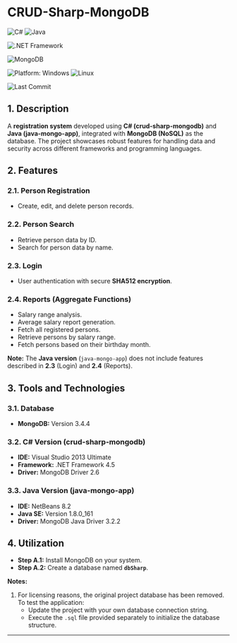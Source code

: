
# CRUD-Sharp-MongoDB

![C#](https://img.shields.io/badge/C%23-239120?logo=csharp&color=blue&logoColor=white) ![Java](https://img.shields.io/badge/Java-007396?logo=openjdk&logoColor=white&color=red)

![.NET Framework](https://img.shields.io/badge/.NET_Framework-512BD4?logo=.net&logoColor=white&color=blue)

![MongoDB](https://img.shields.io/badge/MongoDB-47A248?logo=mongodb&logoColor=white)

![Platform: Windows](https://img.shields.io/badge/Windows-blue?logo=windows) ![Linux](https://img.shields.io/badge/Linux-black?logo=linux&logoColor=yellow)

![Last Commit](https://img.shields.io/github/last-commit/ander1code/crud-sharp-mongodb?color=yellown&logo=github) 

## 1. Description
A **registration system** developed using **C# (crud-sharp-mongodb)** and **Java (java-mongo-app)**, integrated with **MongoDB (NoSQL)** as the database. The project showcases robust features for handling data and security across different frameworks and programming languages.

## 2. Features

### 2.1. Person Registration
- Create, edit, and delete person records.

### 2.2. Person Search
- Retrieve person data by ID.
- Search for person data by name.

### 2.3. Login
- User authentication with secure **SHA512 encryption**.

### 2.4. Reports (Aggregate Functions)
- Salary range analysis.
- Average salary report generation.
- Fetch all registered persons.
- Retrieve persons by salary range.
- Fetch persons based on their birthday month.

**Note:** The **Java version** (`java-mongo-app`) does not include features described in **2.3** (Login) and **2.4** (Reports).

## 3. Tools and Technologies

### 3.1. Database
- **MongoDB:** Version 3.4.4

### 3.2. C# Version (crud-sharp-mongodb)
- **IDE:** Visual Studio 2013 Ultimate
- **Framework:** .NET Framework 4.5
- **Driver:** MongoDB Driver 2.6

### 3.3. Java Version (java-mongo-app)
- **IDE:** NetBeans 8.2
- **Java SE:** Version 1.8.0_161
- **Driver:** MongoDB Java Driver 3.2.2

## 4. Utilization
- **Step A.1:** Install MongoDB on your system.
- **Step A.2:** Create a database named **`dbSharp`**.

**Notes:**
1. For licensing reasons, the original project database has been removed. To test the application:
   - Update the project with your own database connection string.
   - Execute the `.sql` file provided separately to initialize the database structure.

---
